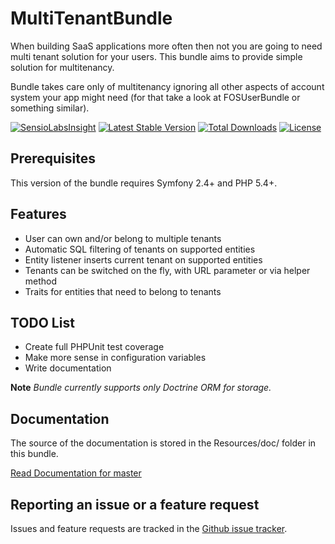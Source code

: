 MultiTenantBundle
==================
When building SaaS applications more often then not you are going to need multi tenant solution for your users. This bundle aims to provide simple solution for multitenancy.

Bundle takes care only of multitenancy ignoring all other aspects of account system your app might need (for that take a look at FOSUserBundle or something similar).

[![SensioLabsInsight](https://insight.sensiolabs.com/projects/2b2fa3d6-3fbf-42bc-bb74-d33c67519148/mini.png)](https://insight.sensiolabs.com/projects/2b2fa3d6-3fbf-42bc-bb74-d33c67519148)
[![Latest Stable Version](https://poser.pugx.org/cvele/multitenant-bundle/v/stable)](https://packagist.org/packages/cvele/multitenant-bundle)
[![Total Downloads](https://poser.pugx.org/cvele/multitenant-bundle/downloads)](https://packagist.org/packages/cvele/multitenant-bundle)
[![License](https://poser.pugx.org/cvele/multitenant-bundle/license)](https://packagist.org/packages/cvele/multitenant-bundle)

Prerequisites
-------------

This version of the bundle requires Symfony 2.4+ and PHP 5.4+.

Features
------------
- User can own and/or belong to multiple tenants
- Automatic SQL filtering of tenants on supported entities
- Entity listener inserts current tenant on supported entities
- Tenants can be switched on the fly, with URL parameter or via helper method
- Traits for entities that need to belong to tenants

TODO List
-------------

- Create full PHPUnit test coverage
- Make more sense in configuration variables
- Write documentation

**Note** *Bundle currently supports only Doctrine ORM for storage.*

Documentation
--------------
The source of the documentation is stored in the Resources/doc/ folder in this bundle.

[Read Documentation for master](https://github.com/cvele/MultiTenantBundle/blob/master/Resources/doc/index.md)

Reporting an issue or a feature request
---------------------------------------

Issues and feature requests are tracked in the [Github issue tracker](https://github.com/cvele/MultiTenantBundle/issues).
